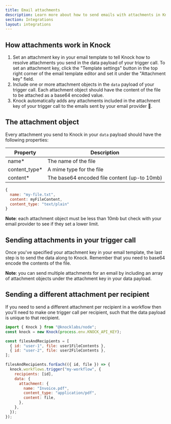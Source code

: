 ```yaml
---
title: Email attachments
description: Learn more about how to send emails with attachments in Knock.
section: Integrations
layout: integrations
---
```


## How attachments work in Knock

1. Set an attachment key in your email template to tell Knock how to resolve attachments you send in the data payload of your trigger call. To set an attachment key, click the "Template settings" button in the top right corner of the email template editor and set it under the "Attachment key" field.
2. Include one or more attachment objects in the `data` payload of your trigger call. Each attachment object should have the content of the file to be attached as a base64 encoded value.
3. Knock automatically adds any attachments included in the attachment key of your trigger call to the emails sent by your email provider 🎉.

## The attachment object

Every attachment you send to Knock in your `data` payload should have the following properties:

| Property       | Description                                  |
| -------------- | -------------------------------------------- |
| name\*         | The name of the file                         |
| content_type\* | A mime type for the file                     |
| content\*      | The base64 encoded file content (up-to 10mb) |

```js title="An example attachment object"
{
  name: "my-file.txt",
  content: myFileContent,
  content_type: "text/plain"
}
```

**Note**: each attachment object must be less than 10mb but check with your email provider to see if they set a lower limit.

## Sending attachments in your trigger call

Once you've specified your attachment key in your email template, the last step is to send the data along to Knock. Remember that you need to base64 encode the contents of the file.

<MultiLangCodeBlock
  title="Sending attachment data"
  snippet="workflows.trigger-with-attachment"
/>

**Note**: you can send multiple attachments for an email by including an array of attachment objects under the attachment key in your data payload.

## Sending a different attachment per recipient

If you need to send a different attachment per recipient in a workflow then you'll need to make one trigger call per recipient, such that the data payload is unique to that recipient.

```js title="Unique attachments per recipient"
import { Knock } from "@knocklabs/node";
const knock = new Knock(process.env.KNOCK_API_KEY);

const filesAndRecipients = [
  { id: "user-1", file: user1FileContents },
  { id: "user-2", file: user2FileContents },
];

filesAndRecipients.forEach(({ id, file }) => {
  knock.workflows.trigger("my-workflow", {
    recipients: [id],
    data: {
      attachment: {
        name: "Invoice.pdf",
        content_type: "application/pdf",
        content: file,
      },
    },
  });
});
```
